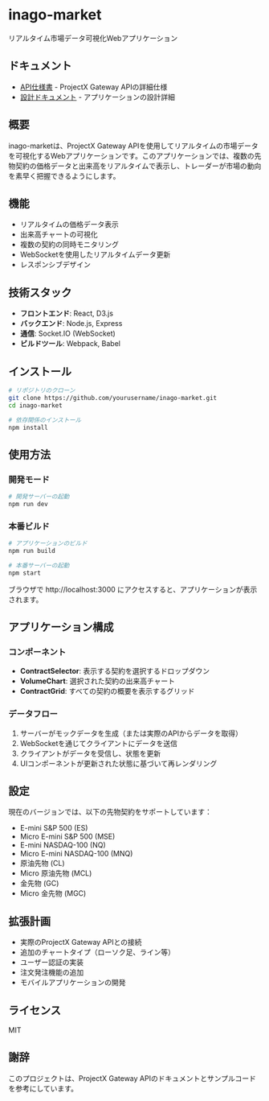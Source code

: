 # inago-market

リアルタイム市場データ可視化Webアプリケーション

## ドキュメント

- [API仕様書](basic-spec.md) - ProjectX Gateway APIの詳細仕様
- [設計ドキュメント](designdoc.md) - アプリケーションの設計詳細

## 概要

inago-marketは、ProjectX Gateway APIを使用してリアルタイムの市場データを可視化するWebアプリケーションです。このアプリケーションでは、複数の先物契約の価格データと出来高をリアルタイムで表示し、トレーダーが市場の動向を素早く把握できるようにします。

## 機能

- リアルタイムの価格データ表示
- 出来高チャートの可視化
- 複数の契約の同時モニタリング
- WebSocketを使用したリアルタイムデータ更新
- レスポンシブデザイン

## 技術スタック

- **フロントエンド**: React, D3.js
- **バックエンド**: Node.js, Express
- **通信**: Socket.IO (WebSocket)
- **ビルドツール**: Webpack, Babel

## インストール

```bash
# リポジトリのクローン
git clone https://github.com/yourusername/inago-market.git
cd inago-market

# 依存関係のインストール
npm install
```

## 使用方法

### 開発モード

```bash
# 開発サーバーの起動
npm run dev
```

### 本番ビルド

```bash
# アプリケーションのビルド
npm run build

# 本番サーバーの起動
npm start
```

ブラウザで http://localhost:3000 にアクセスすると、アプリケーションが表示されます。

## アプリケーション構成

### コンポーネント

- **ContractSelector**: 表示する契約を選択するドロップダウン
- **VolumeChart**: 選択された契約の出来高チャート
- **ContractGrid**: すべての契約の概要を表示するグリッド

### データフロー

1. サーバーがモックデータを生成（または実際のAPIからデータを取得）
2. WebSocketを通じてクライアントにデータを送信
3. クライアントがデータを受信し、状態を更新
4. UIコンポーネントが更新された状態に基づいて再レンダリング

## 設定

現在のバージョンでは、以下の先物契約をサポートしています：

- E-mini S&P 500 (ES)
- Micro E-mini S&P 500 (MSE)
- E-mini NASDAQ-100 (NQ)
- Micro E-mini NASDAQ-100 (MNQ)
- 原油先物 (CL)
- Micro 原油先物 (MCL)
- 金先物 (GC)
- Micro 金先物 (MGC)

## 拡張計画

- 実際のProjectX Gateway APIとの接続
- 追加のチャートタイプ（ローソク足、ライン等）
- ユーザー認証の実装
- 注文発注機能の追加
- モバイルアプリケーションの開発

## ライセンス

MIT

## 謝辞

このプロジェクトは、ProjectX Gateway APIのドキュメントとサンプルコードを参考にしています。
